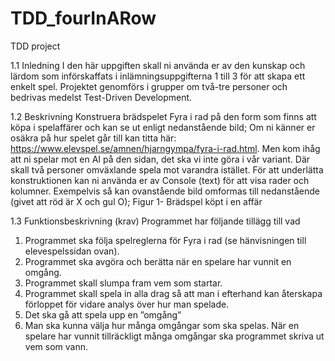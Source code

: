 # TDD_fourInARow
TDD project

1.1 Inledning
I den här uppgiften skall ni använda er av den kunskap och lärdom som införskaffats i
inlämningsuppgifterna 1 till 3 för att skapa ett enkelt spel.
Projektet genomförs i grupper om två-tre personer och bedrivas medelst Test-Driven Development.

1.2 Beskrivning
Konstruera brädspelet Fyra i rad på den form som finns att köpa i spelaffärer och kan se ut enligt
nedanstående bild;
Om ni känner er osäkra på hur spelet går till kan titta här:
https://www.elevspel.se/amnen/hjarngympa/fyra-i-rad.html. Men kom ihåg att ni spelar mot en AI
på den sidan, det ska vi inte göra i vår variant. Där skall två personer omväxlande spela mot varandra
istället.
För att underlätta konstruktionen kan ni använda er av Console (text) för att visa rader och
kolumner. Exempelvis så kan ovanstående bild omformas till nedanstående (givet att röd är X och
gul O);
Figur 1- Brädspel köpt i en affär

1.3 Funktionsbeskrivning (krav)
Programmet har följande tillägg till vad
1. Programmet ska följa spelreglerna för Fyra i rad (se hänvisningen till elevespelssidan ovan).
2. Programmet ska avgöra och berätta när en spelare har vunnit en omgång.
3. Programmet skall slumpa fram vem som startar.
4. Programmet skall spela in alla drag så att man i efterhand kan återskapa förloppet för vidare
analys över hur man spelade.
5. Det ska gå att spela upp en ”omgång”
6. Man ska kunna välja hur många omgångar som ska spelas. När en spelare har vunnit
tillräckligt många omgångar ska programmet skriva ut vem som vann.
